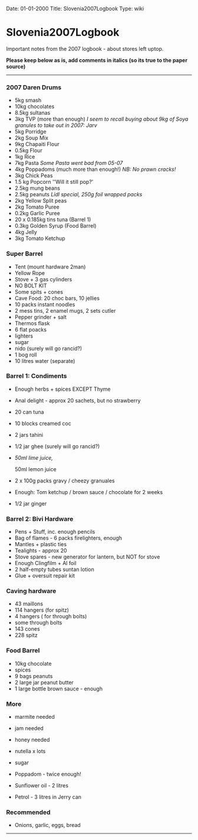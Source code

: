 Date: 01-01-2000
Title: Slovenia2007Logbook
Type: wiki


Slovenia2007Logbook 
===================





Important notes from the 2007 logbook - about stores left uptop.

**Please keep below as is, add comments in italics (so its true to the
paper source)**





------------------------------------------------------------------------





### 2007 Daren Drums

-   5kg smash
-   10kg chocolates
-   8.5kg sultanas
-   3kg TVP (more than enough) *I seem to recall buying about 9kg of
    Soya granules to take out in 2007: Jarv*
-   5kg Porridge
-   2kg Soup Mix
-   9kg Chapaiti Flour
-   0.5kg Flour
-   1kg Rice
-   7kg Pasta *Some Pasta went bad from 05-07*
-   4kg Poppadoms (much more than enough!) *NB: No prawn cracks!*
-   3kg Chick Peas
-   1.5 kg Popcorn ''Will it still pop?'
-   2.5kg mung beans
-   2.5kg peanuts *Lidl special, 250g foil wrapped packs*
-   2kg Yellow Split peas
-   2kg Tomato Puree
-   0.2kg Garlic Puree
-   20 x 0.185kg tins tuna (Barrel 1)
-   0.3kg Golden Syrup (Food Barrel)
-   4kg Jelly
-   3kg Tomato Ketchup





### Super Barrel

-   Tent (mount hardware 2man)
-   Yellow Rope
-   Stove + 3 gas cylinders
-   NO BOLT KIT
-   Some spits + cones
-   Cave Food: 20 choc bars, 10 jellies
-   10 packs instant noodles
-   2 mess tins, 2 enamel mugs, 2 sets cutler
-   Pepper grinder + salt
-   Thermos flask
-   6 flat poacks
-   lighters
-   sugar
-   nido (surely will go rancid?)
-   1 bog roll
-   10 litres water (separate)





### Barrel 1: Condiments

-   Enough herbs + spices EXCEPT Thyme
-   Anal delight - approx 20 sachets, but no strawberry
-   20 can tuna
-   10 blocks creamed coc
-   2 jars tahini
-   1/2 jar ghee (surely will go rancid?)
-   *50ml lime juice,*

    50ml lemon juice

-   2 x 100g packs gravy / cheezy granuales
-   Enough: Tom ketchup / brown sauce / chocolate for 2 weeks
-   1/2 jar ginger





### Barrel 2: Bivi Hardware

-   Pens + Stuff, inc. enough pencils
-   Bag of flames - 6 packs firelighters, enough
-   Mantles + plastic ties
-   Tealights - approx 20
-   Stove spares - new generator for lantern, but NOT for stove
-   Enough Clingfilm + Al foil
-   2 half-empty tubes suntan lotion
-   Glue + oversuit repair kit





### Caving hardware

-   43 maillons
-   114 hangers (for spitz)
-   4 hangers ( for through bolts)
-   some through bolts
-   143 cones
-   228 spitz





### Food Barrel

-   10kg chocolate
-   spices
-   9 bags peanuts
-   2 large jar peanut butter
-   1 large bottle brown sauce - enough





### More

-   marmite needed
-   jam needed
-   honey needed
-   nutella x lots
-   sugar
    

    

-   Poppadom - twice enough!
-   Sunflower oil - 2 litres
-   Petrol - 3 litres in Jerry can





### Recommended

-   Onions, garlic, eggs, bread





------------------------------------------------------------------------







